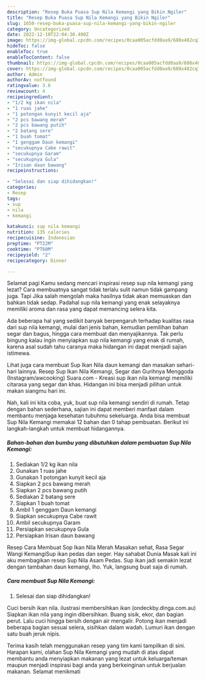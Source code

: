 ```yaml
---
description: "Resep Buka Puasa Sup Nila Kemangi yang Bikin Ngiler"
title: "Resep Buka Puasa Sup Nila Kemangi yang Bikin Ngiler"
slug: 1650-resep-buka-puasa-sup-nila-kemangi-yang-bikin-ngiler
category: Uncategorized
date: 2022-12-10T22:04:30.490Z
image: https://img-global.cpcdn.com/recipes/0caa005acfdd0aa9/680x482cq70/sup-nila-kemangi-foto-resep-utama.jpg
hideToc: false
enableToc: true
enableTocContent: false
thumbnail: https://img-global.cpcdn.com/recipes/0caa005acfdd0aa9/680x482cq70/sup-nila-kemangi-foto-resep-utama.jpg
cover: https://img-global.cpcdn.com/recipes/0caa005acfdd0aa9/680x482cq70/sup-nila-kemangi-foto-resep-utama.jpg
author: Admin
authorAv: notfound
ratingvalue: 3.6
reviewcount: 4
recipeingredient:
- "1/2 kg ikan nila"
- "1 ruas jahe"
- "1 potongan kunyit kecil aja"
- "2 pcs bawang merah"
- "2 pcs bawang putih"
- "2 batang sere"
- "1 buah tomat"
- "1 genggam Daun kemangi"
- "secukupnya Cabe rawit"
- "secukupnya Garam"
- "secukupnya Gula"
- "Irisan daun bawang"
recipeinstructions:

- "Selesai dan siap dihidangkan!"
categories:
- Resep
tags:
- sup
- nila
- kemangi

katakunci: sup nila kemangi 
nutrition: 135 calories
recipecuisine: Indonesian
preptime: "PT22M"
cooktime: "PT60M"
recipeyield: "2"
recipecategory: Dinner

---
```



Selamat pagi Kamu sedang mencari inspirasi resep sup nila kemangi yang lezat? Cara membuatnya sangat tidak terlalu sulit namun tidak gampang juga. Tapi Jika salah mengolah maka hasilnya tidak akan memuaskan dan bahkan tidak sedap. Padahal sup nila kemangi yang enak selayaknya memiliki aroma dan rasa yang dapat memancing selera kita.


Ada beberapa hal yang sedikit banyak berpengaruh terhadap kualitas rasa dari sup nila kemangi, mulai dari jenis bahan, kemudian pemilihan bahan segar dan bagus, hingga cara membuat dan menyajikannya. Tak perlu bingung kalau ingin menyiapkan sup nila kemangi yang enak di rumah, karena asal sudah tahu caranya maka hidangan ini dapat menjadi sajian istimewa.

Lihat juga cara membuat Sup Ikan Nila daun kemangi dan masakan sehari-hari lainnya. Resep Sup Ikan Nila Kemangi, Segar dan Gurihnya Menggoda (Instagram/awcooking) Suara.com - Kreasi sup ikan nila kemangi memiliki citarasa yang segar dan khas. Hidangan ini bisa menjadi pilihan untuk makan siangmu hari ini.


Nah, kali ini kita coba, yuk, buat sup nila kemangi sendiri di rumah. Tetap dengan bahan sederhana, sajian ini dapat memberi manfaat dalam membantu menjaga kesehatan tubuhmu sekeluarga. Anda bisa membuat Sup Nila Kemangi memakai 12 bahan dan 0 tahap pembuatan. Berikut ini langkah-langkah untuk membuat hidangannya.

<!--inarticleads1-->

##### Bahan-bahan dan bumbu yang dibutuhkan dalam pembuatan Sup Nila Kemangi:

1. Sediakan 1/2 kg ikan nila
1. Gunakan 1 ruas jahe
1. Gunakan 1 potongan kunyit kecil aja
1. Siapkan 2 pcs bawang merah
1. Siapkan 2 pcs bawang putih
1. Sediakan 2 batang sere
1. Siapkan 1 buah tomat
1. Ambil 1 genggam Daun kemangi
1. Siapkan secukupnya Cabe rawit
1. Ambil secukupnya Garam
1. Persiapkan secukupnya Gula
1. Persiapkan Irisan daun bawang


Resep Cara Membuat Sop Ikan Nila Merah Masakan sehat, Rasa Segar Wangi KemangiSup ikan pedas dan seger. Hay sahabat Dunia Masak kali ini aku membagikan resep Sup Nila Asam Pedas. Sup ikan jadi semakin lezat dengan tambahan daun kemangi, lho. Yuk, langsung buat saja di rumah. 

<!--inarticleads2-->

##### Cara membuat Sup Nila Kemangi:


1. Selesai dan siap dihidangkan!

Cuci bersih ikan nila. ilustrasi membersihkan ikan (ondeckby.dinga.com.au) Siapkan ikan nila yang ingin dibersihkan. Buang sisik, ekor, dan bagian perut. Lalu cuci hingga bersih dengan air mengalir. Potong ikan menjadi beberapa bagian sesuai selera, sisihkan dalam wadah. Lumuri ikan dengan satu buah jeruk nipis. 

Terima kasih telah menggunakan resep yang tim kami tampilkan di sini. Harapan kami, olahan Sup Nila Kemangi yang mudah di atas dapat membantu anda menyiapkan makanan yang lezat untuk keluarga/teman maupun menjadi inspirasi bagi anda yang berkeinginan untuk berjualan makanan. Selamat menikmati
